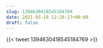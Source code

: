 ```yaml
---
slug: 1394630418545184769
date: 2021-05-18 12:26:17+00:00
draft: false
---
```


{{< tweet 1394630418545184769 >}}
